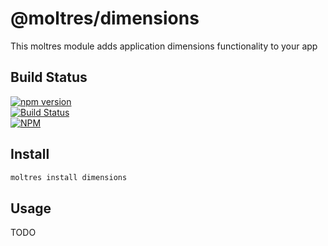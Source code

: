# @moltres/dimensions

This moltres module adds application dimensions functionality to your app


## Build Status

[![npm version](https://badge.fury.io/js/%40moltres%2Fdimensions.svg)](https://badge.fury.io/js/%40moltres%2Fdimensions)<br />
[![Build Status](https://travis-ci.org/brianneisler/moltres.svg)](https://travis-ci.org/brianneisler/moltres)<br />
[![NPM](https://nodei.co/npm/@moltres/dimensions.png?downloads=true&downloadRank=true&stars=true)](https://nodei.co/npm/@moltres/dimensions/)


## Install

```bash
moltres install dimensions
```


## Usage

TODO
